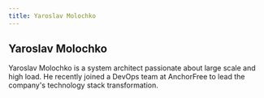 ```yaml
---
title: Yaroslav Molochko
---
```


## Yaroslav Molochko

Yaroslav Molochko is a system architect passionate about large scale and high load. He recently joined a DevOps team at AnchorFree to lead the company's technology stack transformation.
